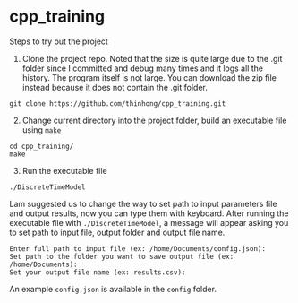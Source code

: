 # cpp_training

Steps to try out the project

1. Clone the project repo. Noted that the size is quite large due to the .git folder since I committed and debug many times and it logs all the history. The program itself is not large. You can download the zip file instead because it does not contain the .git folder.
```
git clone https://github.com/thinhong/cpp_training.git
```
2. Change current directory into the project folder, build an executable file using `make`
```
cd cpp_training/
make
```
3. Run the executable file
```
./DiscreteTimeModel
```
Lam suggested us to change the way to set path to input parameters file and output results, now you can type them with keyboard. After running the executable file with `./DiscreteTimeModel`, a message will appear asking you to set path to input file, output folder and output file name.
```
Enter full path to input file (ex: /home/Documents/config.json): 
Set path to the folder you want to save output file (ex: /home/Documents): 
Set your output file name (ex: results.csv): 
```
An example `config.json` is available in the `config` folder.